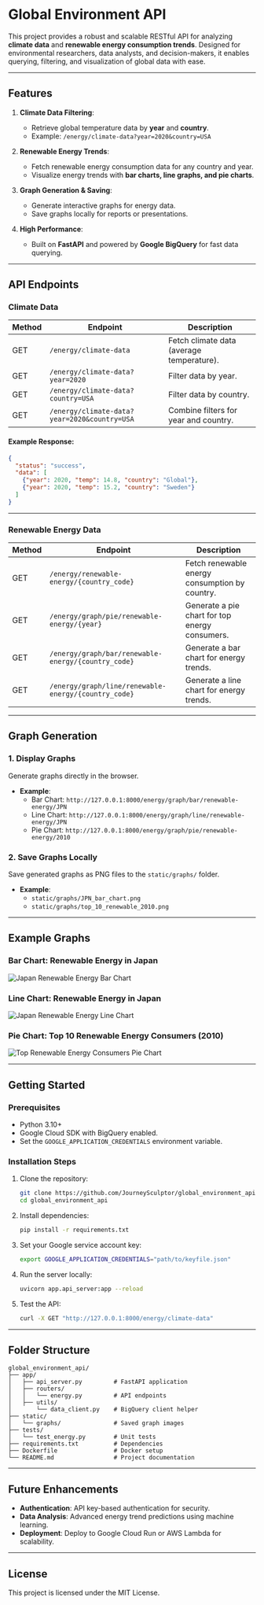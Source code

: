# Global Environment API

This project provides a robust and scalable RESTful API for analyzing **climate data** and **renewable energy consumption trends**. Designed for environmental researchers, data analysts, and decision-makers, it enables querying, filtering, and visualization of global data with ease.

---

## **Features**

1. **Climate Data Filtering**:
   - Retrieve global temperature data by **year** and **country**.
   - Example: `/energy/climate-data?year=2020&country=USA`

2. **Renewable Energy Trends**:
   - Fetch renewable energy consumption data for any country and year.
   - Visualize energy trends with **bar charts, line graphs, and pie charts**.

3. **Graph Generation & Saving**:
   - Generate interactive graphs for energy data.
   - Save graphs locally for reports or presentations.

4. **High Performance**:
   - Built on **FastAPI** and powered by **Google BigQuery** for fast data querying.

---

## **API Endpoints**

### **Climate Data**
| Method | Endpoint                   | Description                                      |
|--------|----------------------------|--------------------------------------------------|
| GET    | `/energy/climate-data`     | Fetch climate data (average temperature).        |
| GET    | `/energy/climate-data?year=2020` | Filter data by year.                          |
| GET    | `/energy/climate-data?country=USA` | Filter data by country.                     |
| GET    | `/energy/climate-data?year=2020&country=USA` | Combine filters for year and country. |

#### Example Response:
```json
{
  "status": "success",
  "data": [
    {"year": 2020, "temp": 14.8, "country": "Global"},
    {"year": 2020, "temp": 15.2, "country": "Sweden"}
  ]
}
```

---

### **Renewable Energy Data**
| Method | Endpoint                                      | Description                                     |
|--------|----------------------------------------------|-------------------------------------------------|
| GET    | `/energy/renewable-energy/{country_code}`    | Fetch renewable energy consumption by country.  |
| GET    | `/energy/graph/pie/renewable-energy/{year}`  | Generate a pie chart for top energy consumers. |
| GET    | `/energy/graph/bar/renewable-energy/{country_code}` | Generate a bar chart for energy trends. |
| GET    | `/energy/graph/line/renewable-energy/{country_code}` | Generate a line chart for energy trends. |

---

## **Graph Generation**

### **1. Display Graphs**
Generate graphs directly in the browser.

- **Example**:  
  - Bar Chart: `http://127.0.0.1:8000/energy/graph/bar/renewable-energy/JPN`  
  - Line Chart: `http://127.0.0.1:8000/energy/graph/line/renewable-energy/JPN`  
  - Pie Chart: `http://127.0.0.1:8000/energy/graph/pie/renewable-energy/2010`

### **2. Save Graphs Locally**
Save generated graphs as PNG files to the `static/graphs/` folder.

- **Example**:  
  - `static/graphs/JPN_bar_chart.png`  
  - `static/graphs/top_10_renewable_2010.png`

---

## **Example Graphs**

### **Bar Chart: Renewable Energy in Japan**
![Japan Renewable Energy Bar Chart](static/graphs/JPN_bar_chart.png)

### **Line Chart: Renewable Energy in Japan**
![Japan Renewable Energy Line Chart](static/graphs/JPN_line_chart.png)

### **Pie Chart: Top 10 Renewable Energy Consumers (2010)**
![Top Renewable Energy Consumers Pie Chart](static/graphs/top_10_renewable_2010.png)

---

## **Getting Started**

### **Prerequisites**
- Python 3.10+
- Google Cloud SDK with BigQuery enabled.
- Set the `GOOGLE_APPLICATION_CREDENTIALS` environment variable.

### **Installation Steps**

1. Clone the repository:
   ```bash
   git clone https://github.com/JourneySculptor/global_environment_api.git
   cd global_environment_api
   ```

2. Install dependencies:
   ```bash
   pip install -r requirements.txt
   ```

3. Set your Google service account key:
   ```bash
   export GOOGLE_APPLICATION_CREDENTIALS="path/to/keyfile.json"
   ```

4. Run the server locally:
   ```bash
   uvicorn app.api_server:app --reload
   ```

5. Test the API:
   ```bash
   curl -X GET "http://127.0.0.1:8000/energy/climate-data"
   ```

---

## **Folder Structure**

```plaintext
global_environment_api/
├── app/
│   ├── api_server.py         # FastAPI application
│   ├── routers/
│   │   └── energy.py         # API endpoints
│   ├── utils/
│       └── data_client.py    # BigQuery client helper
├── static/                   
│   └── graphs/               # Saved graph images
├── tests/                    
│   └── test_energy.py        # Unit tests
├── requirements.txt          # Dependencies
├── Dockerfile                # Docker setup
└── README.md                 # Project documentation
```

---

## **Future Enhancements**
- **Authentication**: API key-based authentication for security.
- **Data Analysis**: Advanced energy trend predictions using machine learning.
- **Deployment**: Deploy to Google Cloud Run or AWS Lambda for scalability.

---

## **License**
This project is licensed under the MIT License.
